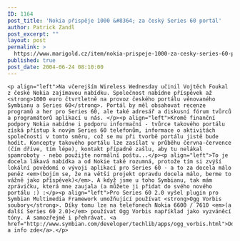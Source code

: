 ```yaml
---
ID: 1164
post_title: 'Nokia přispěje 1000 &#8364; za český Series 60 portál'
author: Patrick Zandl
post_excerpt: ""
layout: post
permalink: >
  https://www.marigold.cz/item/nokia-prispeje-1000-za-cesky-series-60-portal
published: true
post_date: 2004-06-24 08:10:00
---
```

	<p align="left">Na včerejším Wireless Wednesday učinil Vojtěch Foukal z české Nokia zajímavou nabídku. Společnost nabídne příspěvek až <strong>1000 euro čtvrtletně na provoz českého portálu věnovaného Symbianu a Series 60</strong>. Portál by měl obsahovat recenze programů a her pro Series 60, ale také adresář a diskusní fórum tvůrců a programátorů aplikací u nás. </p><p align="left">Kromě finanční podpory Nokia nabídne i podporu informační - tvůrce takového portálu získá přístup k novým Series 60 telefonům, informace o aktivitách společnosti v tomto směru, což se mu při tvorbě portálu jistě bude hodit. Koncepty takového portálu lze zasílat v průběhu června-července (čím dříve, tím lépe), kontakt případně zašlu, aby tu nelákal spamroboty - nebo použijte normální poštu...</p><p align="left">To je docela lákavá nabídka a od Nokie také rozumná, protože tím si zvýší lokální povědomí o vývoji aplikací pro Series 60 - a to za docela málo peněz <em>(bojím se, že na větší projekt opravdu docela málo, berme to vážně jako příspěvek)</em>. A když jsme u toho Symbianu, tak mám zprávičku, která mne zaujala (a můžete ji přidat do svého nového portálu :) :</p><p align="left">Pro Series 60 2.0 vyšel plugin pro Symbian Multimedia Framework umožňující používat <strong>Ogg Vorbis soubory</strong>. Díky tomu lze na telefonech Nokia 6600 / 7610 <em>(a další Series 60 2.0)</em> používat Ogg Vorbis například jako vyzváněcí tóny. A samozřejmě i přehrávat. <a href="http://www.symbian.com/developer/techlib/apps/ogg_vorbis.html">Download a info zde</a>.</p>